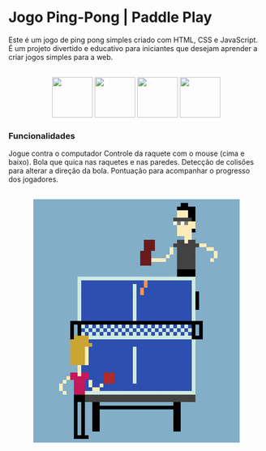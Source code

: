 # Jogo Ping-Pong | Paddle Play

Este é um jogo de ping pong simples criado com HTML, CSS e JavaScript. É um projeto divertido e educativo para iniciantes que desejam aprender a criar jogos simples para a web.

<div align="center">
  <br> 
<img src="https://cdn.jsdelivr.net/gh/devicons/devicon@latest/icons/html5/html5-original.svg" width="80" height="80" />

<img src="https://cdn.jsdelivr.net/gh/devicons/devicon@latest/icons/css3/css3-original.svg" width="80" height="80" />

<img src="https://cdn.jsdelivr.net/gh/devicons/devicon@latest/icons/javascript/javascript-original.svg" width="80" height="80" />

<img src="https://cdn.jsdelivr.net/gh/devicons/devicon@latest/icons/git/git-original.svg" width="80" height="80" />
           
</div>

### Funcionalidades
Jogue contra o computador 
Controle da raquete com o mouse (cima e baixo).
Bola que quica nas raquetes e nas paredes.
Detecção de colisões para alterar a direção da bola.
Pontuação para acompanhar o progresso dos jogadores.
<br>
<br>

<p align="center">
  <img src="https://github.com/IgorCavalcantiMoura/PaddlePlay/blob/main/assets/giphy.gif?raw=true" alt="GIF do Jogo de Ping Pong">
</p>
